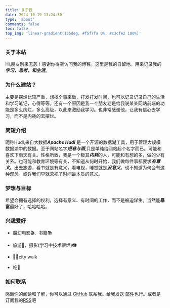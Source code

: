 ```yaml
---
title: 关于我
date: 2024-10-19 13:24:50
type: 'about'
comments: false
toc: false
top_img: 'linear-gradient(135deg, #f5f7fa 0%, #c3cfe2 100%)'
---
```


### 关于本站

Hi,朋友别来无恙！感谢你得空访问我的博客。这里是我的自留地。用来记录我的***学习，思考，和生活***。


### 为什么建站？

主要是摆烂比较严重，想找个事来做，打发打发时间，也可以记录记录自己的生活和学习笔记，心得等等。还有一个原因是我一个朋友老是给我说某某网站前端的功能是多么绚烂，多么高级，以此来激励我学习。也非常感谢他，让我有信心去学习，而不是内耗的去摆烂。


### 简短介绍

昵称Hudi,来自大数据***Apache Hudi*** 是一个开源的数据湖工具，用于管理大规模数据湖中的数据。至于网站名字***短巷与雨***,只是单纯给网站起个名字而已。可能和喜欢下雨天有关。性格所致，我是一个极其***内耗***的人，可能和有想的多，做的少有关系。也可能和教育环境等有关，不知道从何时开始，我们做每件事都要求***有意义***。出去旅游，看书就是有意义，看电视，睡觉就是***没意义***。也不知道为何会有这种观念。或许我们早就忽视了时间最本质的意义。





### 梦想与目标

希望会拥有选择的权利，选择有意义、有时间的工作，而不是被迫谋生。当然能**暴富**最好了，哈哈哈哈。



### 兴趣爱好

- 魔幻电影🎬、书籍📚

- 旅游🥾，摄影(学习中技术很烂)📷

- 🏃‍♂️city walk

- 吃🥣



### 如何联系

感谢你的阅读和了解，你可以通过 [GitHub](https://github.com/suxichuan) 联系我。给我发送 [邮件](mailto:71478355@qq.com)也行。或者是订阅我的[RSS](/rss.xml)吧

